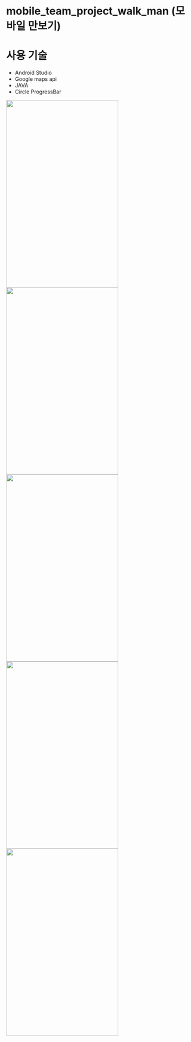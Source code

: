 # mobile_team_project_walk_man (모바일 만보기)

# 사용 기술
 - Android Studio
 - Google maps api
 - JAVA
 - Circle ProgressBar

<img src="https://user-images.githubusercontent.com/42136056/121801920-c3e88400-cc74-11eb-8e88-3d5743f2b632.png" width="300" height="500">
<img src="https://user-images.githubusercontent.com/42136056/121801985-20e43a00-cc75-11eb-936c-76f9dfa198c4.png" width="300" height="500">
<img src=https://user-images.githubusercontent.com/42136056/131460767-746244d4-ee89-4589-92b0-bebf92b713f0.png"  width="300" height="500">
<img src="https://user-images.githubusercontent.com/42136056/121801989-293c7500-cc75-11eb-91a1-85625b0290df.png" width="300" height="500">
<img src="https://user-images.githubusercontent.com/42136056/121801992-2b9ecf00-cc75-11eb-9cf8-d919efe77a7e.png" width="300" height="500">
